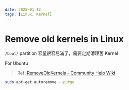 ```yaml
---
date: 2025-01-12
tags: [Linux, Kernel]
---
```


# Remove old kernels in Linux

`/boot/` partition 容量很容易滿了，需要定期清理舊 Kernel

<!-- truncate -->

For Ubuntu

> Ref: [RemoveOldKernels - Community Help Wiki](https://help.ubuntu.com/community/RemoveOldKernels)

```sh
sudo apt-get autoremove --purge
```
